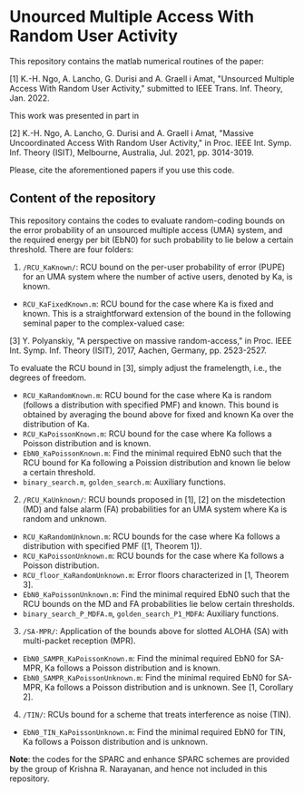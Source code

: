 # Unourced Multiple Access With Random User Activity

This repository contains the matlab numerical routines of the paper:

[1] K.-H. Ngo, A. Lancho, G. Durisi and A. Graell i Amat, "Unsourced Multiple Access With Random User Activity," submitted to IEEE Trans. Inf. Theory, Jan. 2022.

This work was presented in part in

[2] K.-H. Ngo, A. Lancho, G. Durisi and A. Graell i Amat, "Massive Uncoordinated Access With Random User Activity," in Proc. IEEE Int. Symp. Inf. Theory (ISIT), Melbourne, Australia, Jul. 2021, pp. 3014-3019. 

Please, cite the aforementioned papers if you use this code.

## Content of the repository

This repository contains the codes to evaluate random-coding bounds on the error probability of an unsourced multiple access (UMA) system, and the required energy per bit (EbN0) for such probability to lie below a certain threshold. There are four folders:

1. `/RCU_KaKnown/`: RCU bound on the per-user probability of error (PUPE) for an UMA system where the number of active users, denoted by Ka, is known.
  - `RCU_KaFixedKnown.m`: RCU bound for the case where Ka is fixed and known. This is a straightforward extension of the bound in the following seminal paper to the complex-valued case: 

  [3] Y. Polyanskiy, "A perspective on massive random-access," in Proc. IEEE Int. Symp. Inf. Theory (ISIT), 2017, Aachen, Germany, pp. 2523-2527.
  
  To evaluate the RCU bound in [3], simply adjust the framelength, i.e., the degrees of freedom.
  
  - `RCU_KaRandomKnown.m`: RCU bound for the case where Ka is random (follows a distribution with specified PMF) and known. This bound is obtained by averaging the bound above for fixed and known Ka over the distribution of Ka. 
  - `RCU_KaPoissonKnown.m`: RCU bound for the case where Ka follows a Poisson distribution and is known.
  - `EbN0_KaPoissonKnown.m`: Find the minimal required EbN0 such that the RCU bound for Ka following a Poission distribution and known lie below a certain threshold.
  - `binary_search.m`, `golden_search.m`: Auxiliary functions.
  
2. `/RCU_KaUnknown/`: RCU bounds proposed in [1], [2] on the misdetection (MD) and false alarm (FA) probabilities for an UMA system where Ka is random and unknown.
  - `RCU_KaRandomUnknown.m`: RCU bounds for the case where Ka follows a distribution with specified PMF ([1, Theorem 1]). 
  - `RCU_KaPoissonUnknown.m`: RCU bounds for the case where Ka follows a Poisson distribution.
  - `RCU_floor_KaRandomUnknown.m`: Error floors characterized in [1, Theorem 3].
  - `EbN0_KaPoissonUnknown.m`: Find the minimal required EbN0 such that the RCU bounds on the MD and FA probabilities lie below certain thresholds.
  - `binary_search_P_MDFA.m`, `golden_search_P1_MDFA`: Auxiliary functions.

3. `/SA-MPR/`: Application of the bounds above for slotted ALOHA (SA) with multi-packet reception (MPR).
  - `EbN0_SAMPR_KaPoissonKnown.m`: Find the minimal required EbN0 for SA-MPR, Ka follows a Poisson distribution and is known.
  - `EbN0_SAMPR_KaPoissonUnknown.m`: Find the minimal required EbN0 for SA-MPR, Ka follows a Poisson distribution and is unknown. See [1, Corollary 2].
 
4. `/TIN/`: RCUs bound for a scheme that treats interference as noise (TIN).
  - `EbN0_TIN_KaPoissonUnknown.m`: Find the minimal required EbN0 for TIN, Ka follows a Poisson distribution and is unknown.

**Note**: the codes for the SPARC and enhance SPARC schemes are provided by the group of Krishna R. Narayanan, and hence not included in this repository. 
